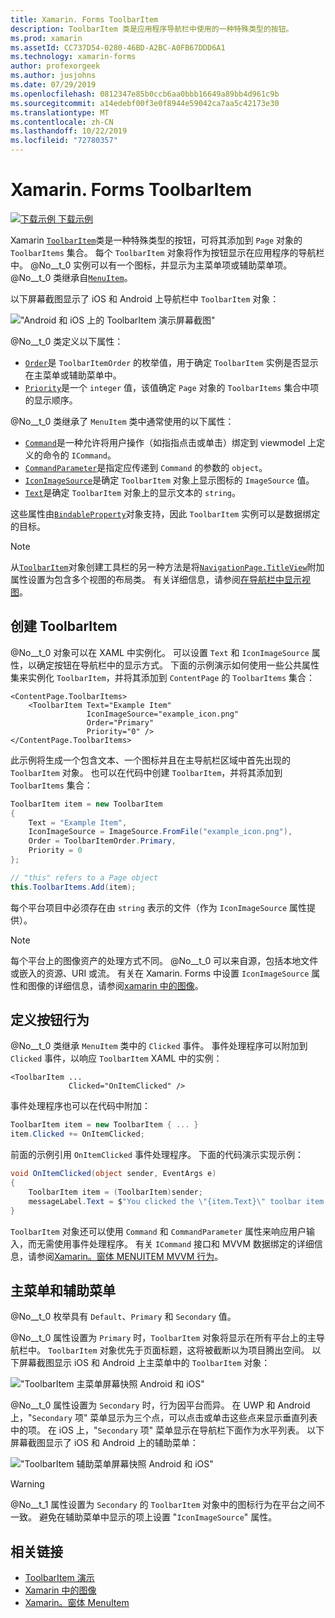 ```yaml
---
title: Xamarin. Forms ToolbarItem
description: ToolbarItem 类是应用程序导航栏中使用的一种特殊类型的按钮。
ms.prod: xamarin
ms.assetId: CC737D54-0280-46BD-A2BC-A0FB67DDD6A1
ms.technology: xamarin-forms
author: profexorgeek
ms.author: jusjohns
ms.date: 07/29/2019
ms.openlocfilehash: 0812347e85b0ccb6aa0bbb16649a89bb4d961c9b
ms.sourcegitcommit: a14edebf00f3e0f8944e59042ca7aa5c42173e30
ms.translationtype: MT
ms.contentlocale: zh-CN
ms.lasthandoff: 10/22/2019
ms.locfileid: "72780357"
---
```

# <a name="xamarinforms-toolbaritem"></a>Xamarin. Forms ToolbarItem

[![下载示例](~/media/shared/download.png) 下载示例](https://docs.microsoft.com/samples/xamarin/xamarin-forms-samples/userinterface-toolbaritem/)

Xamarin [`ToolbarItem`](xref:Xamarin.Forms.ToolbarItem)类是一种特殊类型的按钮，可将其添加到 `Page` 对象的 `ToolbarItems` 集合。 每个 `ToolbarItem` 对象将作为按钮显示在应用程序的导航栏中。 @No__t_0 实例可以有一个图标，并显示为主菜单项或辅助菜单项。 @No__t_0 类继承自[`MenuItem`](xref:Xamarin.Forms.MenuItem)。

以下屏幕截图显示了 iOS 和 Android 上导航栏中 `ToolbarItem` 对象：

!["Android 和 iOS 上的 ToolbarItem 演示屏幕截图"](toolbaritem-images/toolbaritem-device-screenshot.png "Android 和 iOS 上的 ToolbarItem 演示屏幕截图")

@No__t_0 类定义以下属性：

* [`Order`](xref:Xamarin.Forms.ToolbarItem.Order)是 `ToolbarItemOrder` 的枚举值，用于确定 `ToolbarItem` 实例是否显示在主菜单或辅助菜单中。
* [`Priority`](xref:Xamarin.Forms.ToolbarItem.Priority)是一个 `integer` 值，该值确定 `Page` 对象的 `ToolbarItems` 集合中项的显示顺序。

@No__t_0 类继承了 `MenuItem` 类中通常使用的以下属性：

* [`Command`](xref:Xamarin.Forms.MenuItem.Command)是一种允许将用户操作（如指指点击或单击）绑定到 viewmodel 上定义的命令的 `ICommand`。
* [`CommandParameter`](xref:Xamarin.Forms.MenuItem.CommandParameter)是指定应传递到 `Command` 的参数的 `object`。
* [`IconImageSource`](xref:Xamarin.Forms.MenuItem.IconImageSource)是确定 `ToolbarItem` 对象上显示图标的 `ImageSource` 值。
* [`Text`](xref:Xamarin.Forms.MenuItem.Text)是确定 `ToolbarItem` 对象上的显示文本的 `string`。

这些属性由[`BindableProperty`](xref:Xamarin.Forms.BindableProperty)对象支持，因此 `ToolbarItem` 实例可以是数据绑定的目标。

> [!NOTE]
> 从[`ToolbarItem`](xref:Xamarin.Forms.ToolbarItem)对象创建工具栏的另一种方法是将[`NavigationPage.TitleView`](xref:Xamarin.Forms.NavigationPage.TitleViewProperty)附加属性设置为包含多个视图的布局类。 有关详细信息，请参阅[在导航栏中显示视图](~/xamarin-forms/app-fundamentals/navigation/hierarchical.md#displaying-views-in-the-navigation-bar)。

## <a name="create-a-toolbaritem"></a>创建 ToolbarItem

@No__t_0 对象可以在 XAML 中实例化。 可以设置 `Text` 和 `IconImageSource` 属性，以确定按钮在导航栏中的显示方式。 下面的示例演示如何使用一些公共属性集来实例化 `ToolbarItem`，并将其添加到 `ContentPage` 的 `ToolbarItems` 集合：

```xaml
<ContentPage.ToolbarItems>
    <ToolbarItem Text="Example Item"
                 IconImageSource="example_icon.png"
                 Order="Primary"
                 Priority="0" />
</ContentPage.ToolbarItems>
```

此示例将生成一个包含文本、一个图标并且在主导航栏区域中首先出现的 `ToolbarItem` 对象。 也可以在代码中创建 `ToolbarItem`，并将其添加到 `ToolbarItems` 集合：

```csharp
ToolbarItem item = new ToolbarItem
{
    Text = "Example Item",
    IconImageSource = ImageSource.FromFile("example_icon.png"),
    Order = ToolbarItemOrder.Primary,
    Priority = 0
};

// "this" refers to a Page object
this.ToolbarItems.Add(item);
```

每个平台项目中必须存在由 `string` 表示的文件（作为 `IconImageSource` 属性提供）。

> [!NOTE]
> 每个平台上的图像资产的处理方式不同。 @No__t_0 可以来自源，包括本地文件或嵌入的资源、URI 或流。 有关在 Xamarin. Forms 中设置 `IconImageSource` 属性和图像的详细信息，请参阅[xamarin 中的图像](~/xamarin-forms/user-interface/images.md)。

## <a name="define-button-behavior"></a>定义按钮行为

@No__t_0 类继承 `MenuItem` 类中的 `Clicked` 事件。 事件处理程序可以附加到 `Clicked` 事件，以响应 `ToolbarItem` XAML 中的实例：

```xaml
<ToolbarItem ...
             Clicked="OnItemClicked" />
```

事件处理程序也可以在代码中附加：

```csharp
ToolbarItem item = new ToolbarItem { ... }
item.Clicked += OnItemClicked;
```

前面的示例引用 `OnItemClicked` 事件处理程序。 下面的代码演示实现示例：

```csharp
void OnItemClicked(object sender, EventArgs e)
{
    ToolbarItem item = (ToolbarItem)sender;
    messageLabel.Text = $"You clicked the \"{item.Text}\" toolbar item.";
}
```

`ToolbarItem` 对象还可以使用 `Command` 和 `CommandParameter` 属性来响应用户输入，而无需使用事件处理程序。 有关 `ICommand` 接口和 MVVM 数据绑定的详细信息，请参阅[Xamarin。窗体 MENUITEM MVVM 行为](~/xamarin-forms/user-interface/menuitem.md#define-menuitem-behavior-with-mvvm)。

## <a name="primary-and-secondary-menus"></a>主菜单和辅助菜单

@No__t_0 枚举具有 `Default`、`Primary` 和 `Secondary` 值。

@No__t_0 属性设置为 `Primary` 时，`ToolbarItem` 对象将显示在所有平台上的主导航栏中。 `ToolbarItem` 对象优先于页面标题，这将被截断以为项目腾出空间。 以下屏幕截图显示 iOS 和 Android 上主菜单中的 `ToolbarItem` 对象：

!["ToolbarItem 主菜单屏幕快照 Android 和 iOS"](toolbaritem-images/toolbaritem-primary-menu.png "Android 和 iOS 上的 ToolbarItem 主菜单屏幕截图")

@No__t_0 属性设置为 `Secondary` 时，行为因平台而异。 在 UWP 和 Android 上，"`Secondary` 项" 菜单显示为三个点，可以点击或单击这些点来显示垂直列表中的项。 在 iOS 上，"`Secondary` 项" 菜单显示在导航栏下面作为水平列表。 以下屏幕截图显示了 iOS 和 Android 上的辅助菜单：

!["ToolbarItem 辅助菜单屏幕快照 Android 和 iOS"](toolbaritem-images/toolbaritem-secondary-menu.png "Android 和 iOS 上的 ToolbarItem 辅助菜单屏幕截图")

> [!WARNING]
> @No__t_1 属性设置为 `Secondary` 的 `ToolbarItem` 对象中的图标行为在平台之间不一致。 避免在辅助菜单中显示的项上设置 "`IconImageSource`" 属性。

## <a name="related-links"></a>相关链接

* [ToolbarItem 演示](https://docs.microsoft.com/samples/xamarin/xamarin-forms-samples/userinterface-toolbaritem/)
* [Xamarin 中的图像](~/xamarin-forms/user-interface/images.md)
* [Xamarin。窗体 MenuItem](~/xamarin-forms/user-interface/menuitem.md)
